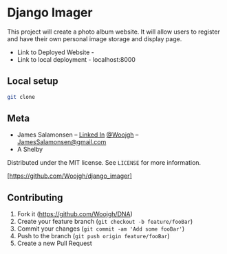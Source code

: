 # Django Imager
This project will create a photo album website.  It will allow users to register and have their own personal image storage and display page.


* Link to Deployed Website - 
* Link to local deployment - localhost:8000


## Local setup

```sh
git clone 
```


## Meta
* James Salamonsen – [Linked In](https://www.linkedin.com/in/james-salamonsen-12237b82/) [@Woojgh](https://twitter.com/woojgh) – JamesSalamonsen@gmail.com
* A Shelby


Distributed under the MIT license. See ``LICENSE`` for more information.

[https://github.com/Woojgh/django_imager]

## Contributing

1. Fork it (<https://github.com/Woojgh/DNA>)
2. Create your feature branch (`git checkout -b feature/fooBar`)
3. Commit your changes (`git commit -am 'Add some fooBar'`)
4. Push to the branch (`git push origin feature/fooBar`)
5. Create a new Pull Request
